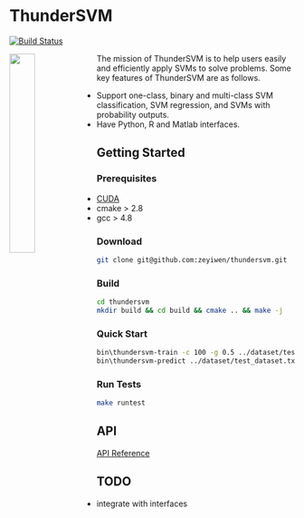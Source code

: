 # ThunderSVM
[![Build Status](https://travis-ci.org/zeyiwen/thundersvm.svg?branch=master)](https://travis-ci.org/zeyiwen/thundersvm)

<img src="https://github.com/zeyiwen/thundersvm/raw/improve-doc/logo.png" width = "30%" height = "30%" align=left />
The mission of ThunderSVM is to help users easily and efficiently apply SVMs to solve problems. Some key features of ThunderSVM are as follows.

* Support one-class, binary and multi-class SVM classification, SVM regression, and SVMs with probability outputs.
* Have Python, R and Matlab interfaces.


## Getting Started
### Prerequisites
* [CUDA](https://developer.nvidia.com/cuda-downloads)
* cmake > 2.8
* gcc > 4.8
### Download
```bash
git clone git@github.com:zeyiwen/thundersvm.git
```
### Build
```bash
cd thundersvm
mkdir build && cd build && cmake .. && make -j
```
### Quick Start
```bash
bin\thundersvm-train -c 100 -g 0.5 ../dataset/test_dataset.txt
bin\thundersvm-predict ../dataset/test_dataset.txt test_dataset.model test_dataset.predict
```
### Run Tests
```bash
make runtest
```

## API
[API Reference](http://zeyiwen.github.io/thundersvm/)
## TODO
- integrate with interfaces

